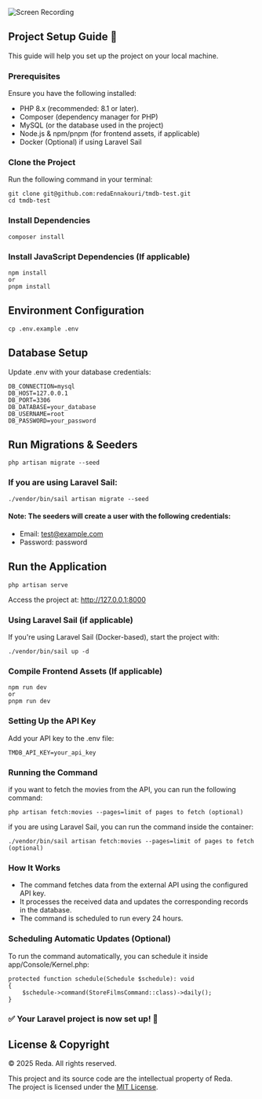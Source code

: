 ![Screen Recording](https://github.com/redaEnnakouri/tmdb-test/blob/staging/resources/assets/images/ScreenRecording.gif?raw=true)

## Project Setup Guide  🚀

This guide will help you set up the project on your local machine.

### Prerequisites
Ensure you have the following installed:

- PHP 8.x (recommended: 8.1 or later).
- Composer (dependency manager for PHP)
- MySQL (or the database used in the project)
- Node.js & npm/pnpm (for frontend assets, if applicable)
- Docker (Optional) if using Laravel Sail


### Clone the Project

Run the following command in your terminal:
    
    git clone git@github.com:redaEnnakouri/tmdb-test.git 
    cd tmdb-test


###  Install Dependencies

    composer install

### Install JavaScript Dependencies (If applicable)

    npm install
    or
    pnpm install

## Environment Configuration

    cp .env.example .env

## Database Setup
Update .env with your database credentials:

    DB_CONNECTION=mysql
    DB_HOST=127.0.0.1
    DB_PORT=3306
    DB_DATABASE=your_database
    DB_USERNAME=root
    DB_PASSWORD=your_password


## Run Migrations & Seeders 

    php artisan migrate --seed

### If you are using Laravel Sail:

    ./vendor/bin/sail artisan migrate --seed

#### Note: The seeders will create a user with the following credentials:
- Email: test@example.com
- Password: password

## Run the Application

    php artisan serve

Access the project at: http://127.0.0.1:8000

### Using Laravel Sail (if applicable)
If you're using Laravel Sail (Docker-based), start the project with:

    ./vendor/bin/sail up -d

### Compile Frontend Assets (If applicable)

    npm run dev
    or
    pnpm run dev


### Setting Up the API Key

Add your API key to the .env file:

    TMDB_API_KEY=your_api_key

### Running the Command

if you want to fetch the movies from the API, you can run the following command:

    php artisan fetch:movies --pages=limit of pages to fetch (optional)

if you are using Laravel Sail, you can run the command inside the container:

    ./vendor/bin/sail artisan fetch:movies --pages=limit of pages to fetch (optional)

### How It Works
- The command fetches data from the external API using the configured API key.
- It processes the received data and updates the corresponding records in the database.
- The command is scheduled to run every 24 hours.

### Scheduling Automatic Updates (Optional)
To run the command automatically, you can schedule it inside app/Console/Kernel.php:

    protected function schedule(Schedule $schedule): void
    {
        $schedule->command(StoreFilmsCommand::class)->daily();
    }

### ✅ Your Laravel project is now set up! 🎉

## License & Copyright

© 2025 Reda. All rights reserved.

This project and its source code are the intellectual property of Reda.  
The project is licensed under the [MIT License](LICENSE.md).

